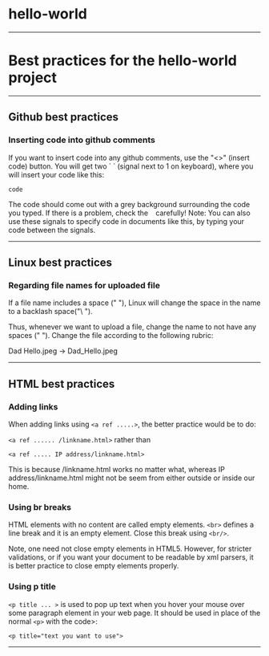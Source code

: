 # hello-world
<hr>
<h1>Best practices for the hello-world project</h1>
<hr>

<h2>Github best practices</h2>
<h3>Inserting code into github comments</h3>
If you want to insert code into any github comments, use the "<>" (insert code) button. You will get two ` ` (signal next to 1 on keyboard), where you will insert your code like this:

`code`

The code should come out with a grey background surrounding the code you typed. 
If there is a problem, check the ` ` carefully!
Note: You can also use these signals to specify code in documents like this, by typing your code between the signals.

<hr>

<h2>Linux best practices</h2>
<h3>Regarding file names for uploaded file</h3>
If a file name includes a space (" "), Linux will change the space in the name to a backlash space("\ ").

Thus, whenever we want to upload a file, change the name to not have any spaces (" ").
Change the file according to the following rubric:

Dad Hello.jpeg -> Dad_Hello.jpeg

<hr>

<h2>HTML best practices</h2>
<h3>Adding links</h3>

When adding links using `<a ref .....>`, the better practice would be to do:

`<a ref ...... /linkname.html>` rather than

`<a ref ..... IP address/linkname.html>`

This is because /linkname.html works no matter what, whereas IP address/linkname.html might not be seem from either outside or inside our home.

<h3>Using br breaks</h3>

 HTML elements with no content are called empty elements.
`<br>` defines a line break and it is an empty element.
Close this break using `<br/>`. 

Note, one need not close empty elements in HTML5. However, for stricter validations, or if you want your document to be readable by xml parsers, it is better practice to close empty elements properly.

<h3>Using p title</h3>

`<p title ... >` is used to pop up text when you hover your mouse over some paragraph element in your web page. It should be used in place of the normal `<p>` with the code>: 

`<p title="text you want to use">`
  
<hr>
